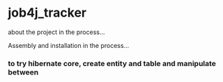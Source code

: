 # job4j_tracker
about the project
in the process...

Assembly and installation
in the process...

<h3> to try hibernate core, create entity
and table and manipulate between</h3> 